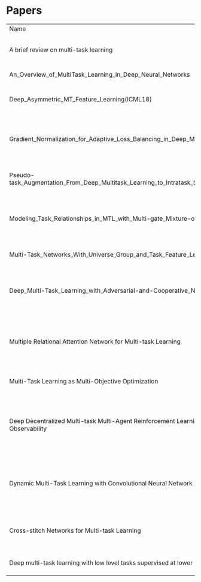 # Papers
<table>
  <tr>
      <td>Name</td>
      <td>Authors</td>
      <td>StartTime</td>
	  <td>EndTime</td>
      <td>Address</td>
  </tr>
  <tr>
      <td>A brief review on multi-task learning</td>
      <td>Kim-Han Thung 1 Chong-Yaw Wee 2</td>
	  <td>9/17/2019 9:56:31 PM </td>
	  <td>9/23/2019 9:09:38 AM </td>
	  <td>-</td>
  </tr>
  <tr>
      <td>An_Overview_of_MultiTask_Learning_in_Deep_Neural_Networks</td>
      <td>Sebastian Ruder</td>
	  <td>9/23/2019 9:11:11 AM </td>
	  <td>9/24/2019 1:59:12 PM </td>
	  <td>-</td>
  </tr>
  <tr>
      <td>Deep_Asymmetric_MT_Feature_Learning(ICML18)</td>
      <td>Hae Beom Lee 1 2 Eunho Yang 3 2 Sung Ju Hwang 3 2</td>
	  <td>9/24/2019 2:52:43 PM </td>
	  <td>9/26/2019 12:34:20 PM </td>
	  <td>-</td>
  </tr>
  <tr>
      <td>Gradient_Normalization_for_Adaptive_Loss_Balancing_in_Deep_Multitask_Networks</td>
      <td>Zhao Chen 1 Vijay Badrinarayanan 1 Chen-Yu Lee 1 Andrew Rabinovich 1</td>
	  <td>9/26/2019 12:38:55 PM </td>
	  <td>9/29/2019 1:49:46 PM </td>
	  <td>-</td>
  </tr>
  <tr>
      <td>Pseudo-task_Augmentation_From_Deep_Multitask_Learning_to_Intratask_Sharing_and_Back</td>
      <td>Elliot Meyerson 1 2 Risto Miikkulainen 1 2</td>
	  <td>9/29/2019 1:54:57 PM </td>
	  <td>10/8/2019 3:36:44 PM </td>
	  <td>-</td>
  </tr>
  <tr>
      <td>Modeling_Task_Relationships_in_MTL_with_Multi-gate_Mixture-of-Experts</td>
      <td>Jiaqi Ma 1∗ , Zhe Zhao 2 , Xinyang Yi 2 , Jilin Chen 2 , Lichan Hong 2 , Ed H. Chi 2</td>
	  <td>10/8/2019 3:36:50 PM </td>
	  <td>10/10/2019 1:28:20 PM </td>
	  <td>-</td>
  </tr>
  </tr>
      <td>Multi-Task_Networks_With_Universe_Group_and_Task_Feature_Learning</td>
      <td>Shiva Pentyala ∗</td>
	  <td>10/10/2019 1:29:11 PM </td>
	  <td>10/12/2019 10:06:40 AM </td>
	  <td>-</td>
  </tr>
  </tr>
      <td>Deep_Multi-Task_Learning_with_Adversarial-and-Cooperative_Nets</td>
      <td>Pei Yang 1,2 , Qi Tan 3 , Jieping Ye 4 , Hanghang Tong 2 and Jingrui He 2</td>
	  <td>10/12/2019 10:12:00 AM </td>
	  <td>10/14/2019 2:24:28 PM </td>
	  <td>-</td>
  </tr>
  </tr>
      <td>Multiple Relational Attention Network for Multi-task Learning</td>
      <td>Jiejie Zhao 1 , Bowen Du 1∗ , Leilei Sun 1 , Fuzhen Zhuang 2,3 , Weifeng Lv 1 , Hui Xiong 4</td>
	  <td>10/14/2019 2:26:18 PM </td>
	  <td>10/15/2019 8:59:33 PM </td>
	  <td>-</td>
  </tr>
  </tr>
      <td>Multi-Task Learning as Multi-Objective Optimization</td>
      <td>Ozan Sener Intel Labs Vladlen Koltun</td>
	  <td>10/15/2019 9:03:37 PM </td>
	  <td>10/17/2019 3:36:18 PM </td>
	  <td>-</td>
  </tr>
  </tr>
      <td>Deep Decentralized Multi-task Multi-Agent Reinforcement Learning under Partial Observability</td>
      <td>Shayegan Omidshafiei 1 Jason Pazis 1 Christopher Amato 2 Jonathan P. How 1 John Vian 3</td>
	  <td>10/17/2019 3:36:22 PM </td>
	  <td>10/17/2019 7:36:14 PM </td>
	  <td>约等于没看，不是研究领域相关</td>
  </tr>
  </tr>
      <td>Dynamic Multi-Task Learning with Convolutional Neural Network</td>
      <td>Yuchun Fang 1 , Zhengyan Ma 1 , Zhaoxiang Zhang 2,3,4,5∗ , Xu-Yao Zhang 3 , Xiang Bai 6</td>
	  <td>10/17/2019 7:39:50 PM </td>
	  <td>10/18/2019 11:46:30 AM </td>
	  <td>-</td>
  </tr>
  </tr>
      <td>Cross-stitch Networks for Multi-task Learning</td>
      <td>Ishan Misra ∗ Abhinav Shrivastava ∗ Abhinav Gupta Martial Hebert</td>
	  <td>10/18/2019 11:48:36 AM </td>
	  <td>10/21/2019 3:27:53 PM </td>
	  <td>-</td>
  </tr>
  </tr>
      <td>Deep multi-task learning with low level tasks supervised at lower layers</td>
      <td>Anders Søgaard Yoav Goldberg</td>
	  <td>10/21/2019 3:31:05 PM </td>
	  <td>-</td>
	  <td>-</td>
  </tr>
</table>
